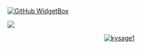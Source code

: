 [![GitHub WidgetBox](https://github-widgetbox.vercel.app/api/profile?username=kysage1&data=followers,repositories,stars,commits&theme=nautilus)](https://github.com/kysage1)

<picture>
  <source
    srcset="https://github-readme-stats.vercel.app/api?username=kysage1&show_icons=true&theme=nautilus"
    media="(prefers-color-scheme: dark)"
  />
  <source
    srcset="https://github-readme-stats.vercel.app/api?username=kysage1&show_icons=true"
    media="(prefers-color-scheme: light), (prefers-color-scheme: no-preference)"
  />
  <img src="https://github-readme-stats.vercel.app/api?username=kysage1&show_icons=true" />
</picture>

<p align="center">
  <a href="https://github.com/kysage1">
    <img title="kysage1" src="https://github-readme-stats.vercel.app/api/top-langs/?username=kysage1&layout=compact&theme=nautilus&hide_border=false">
  </a>
</p> 
